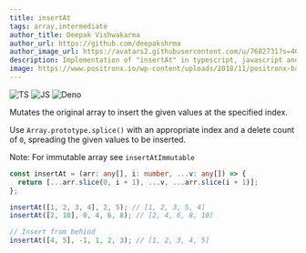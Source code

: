 ```yaml
---
title: insertAt
tags: array,intermediate
author_title: Deepak Vishwakarma
author_url: https://github.com/deepakshrma
author_image_url: https://avatars2.githubusercontent.com/u/7682731?s=400
description: Implementation of "insertAt" in typescript, javascript and deno.
image: https://www.positronx.io/wp-content/uploads/2018/11/positronx-banner-1152-1.jpg
---
```


![TS](https://img.shields.io/badge/supports-typescript-blue.svg?style=flat-square)
![JS](https://img.shields.io/badge/supports-javascript-yellow.svg?style=flat-square)
![Deno](https://img.shields.io/badge/supports-deno-green.svg?style=flat-square)

Mutates the original array to insert the given values at the specified index.

Use `Array.prototype.splice()` with an appropriate index and a delete count of `0`, spreading the given values to be inserted.

Note: For immutable array see `insertAtImmutable`

```ts title="typescript"
const insertAt = (arr: any[], i: number, ...v: any[]) => {
  return [...arr.slice(0, i + 1), ...v, ...arr.slice(i + 1)];
};
```

```ts title="typescript"
insertAt([1, 2, 3, 4], 2, 5); // [1, 2, 3, 5, 4]
insertAt([2, 10], 0, 4, 6, 8); // [2, 4, 6, 8, 10]

// Insert from behind
insertAt([4, 5], -1, 1, 2, 3); // [1, 2, 3, 4, 5]
```

